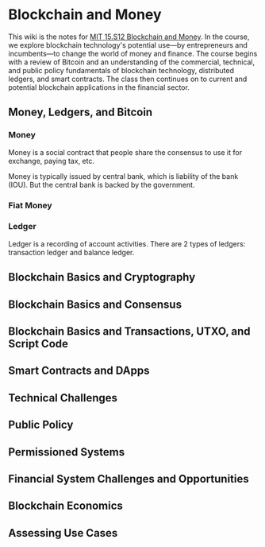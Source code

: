# Blockchain and Money

This wiki is the notes for [MIT 15.S12 Blockchain and Money](https://ocw.mit.edu/courses/sloan-school-of-management/15-s12-blockchain-and-money-fall-2018/). In the course, we explore blockchain technology's potential use—by entrepreneurs and incumbents—to change the world of money and finance. The course begins with a review of Bitcoin and an understanding of the commercial, technical, and public policy fundamentals of blockchain technology, distributed ledgers, and smart contracts. The class then continues on to current and potential blockchain applications in the financial sector.

## Money, Ledgers, and Bitcoin

### Money

Money is a social contract that people share the consensus to use it for exchange, paying tax, etc.

Money is typically issued by central bank, which is liability of the bank (IOU). But the central bank is backed by the government.

### Fiat Money

### Ledger

Ledger is a recording of account activities. There are 2 types of ledgers: transaction ledger and  balance ledger.

## Blockchain Basics and Cryptography

## Blockchain Basics and Consensus

## Blockchain Basics and Transactions, UTXO, and Script Code

## Smart Contracts and DApps

## Technical Challenges

## Public Policy

## Permissioned Systems

## Financial System Challenges and Opportunities

## Blockchain Economics

## Assessing Use Cases
